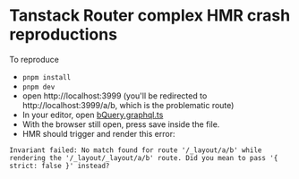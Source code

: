 # Tanstack Router complex HMR crash reproductions

To reproduce

- `pnpm install`
- `pnpm dev`
- open http://localhost:3999 (you'll be redirected to http://localhost:3999/a/b,
  which is the problematic route)
- In your editor, open [bQuery.graphql.ts](./__generated__/bQuery.graphql.ts)
- With the browser still open, press save inside the file.
- HMR should trigger and render this error:

```
Invariant failed: No match found for route '/_layout/a/b' while rendering the '/_layout/_layout/a/b' route. Did you mean to pass '{ strict: false }' instead?
```
